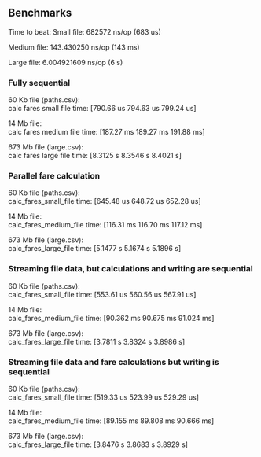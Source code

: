 ## Benchmarks

Time to beat:
Small file:
682572 ns/op (683 us)

Medium file:
143.430250 ns/op (143 ms)

Large file:
6.004921609 ns/op (6 s)

### Fully sequential

60 Kb file (paths.csv):  
calc fares small file   time:   [790.66 us 794.63 us 799.24 us]

14 Mb file:  
calc fares medium file  time:   [187.27 ms 189.27 ms 191.88 ms]

673 Mb file (large.csv):  
calc fares large file   time:   [8.3125 s 8.3546 s 8.4021 s]

### Parallel fare calculation

60 Kb file (paths.csv):  
calc_fares_small_file   time:   [645.48 us 648.72 us 652.28 us]

14 Mb file:  
calc_fares_medium_file  time:   [116.31 ms 116.70 ms 117.12 ms]

673 Mb file (large.csv):  
calc_fares_large_file   time:   [5.1477 s 5.1674 s 5.1896 s]

### Streaming file data, but calculations and writing are sequential

60 Kb file (paths.csv):  
calc_fares_small_file   time:   [553.61 us 560.56 us 567.91 us]

14 Mb file:  
calc_fares_medium_file  time:   [90.362 ms 90.675 ms 91.024 ms]

673 Mb file (large.csv):  
calc_fares_large_file   time:   [3.7811 s 3.8324 s 3.8986 s]

### Streaming file data and fare calculations but writing is sequential

60 Kb file (paths.csv):  
calc_fares_small_file   time:   [519.33 us 523.99 us 529.29 us]

14 Mb file:  
calc_fares_medium_file  time:   [89.155 ms 89.808 ms 90.666 ms]

673 Mb file (large.csv):  
calc_fares_large_file   time:   [3.8476 s 3.8683 s 3.8929 s]                                     
